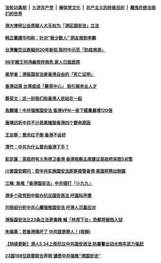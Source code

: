 ####  [法轮功真相](../../../../basic/blob/master/README.md?t=05252131) &nbsp;|&nbsp; [九评共产党](../../../../9ping.md/blob/master/README.md?t=05252131) &nbsp;|&nbsp; [解体党文化](../../../../jtdwh.md/blob/master/README.md?t=05252131)  &nbsp;|&nbsp; [共产主义的终极目的](../../../../gczydzjmd.md/blob/master/README.md?t=05252131) &nbsp;|&nbsp; [魔鬼在统治我们的世界](../../../../mgztzwmdsj.md/blob/master/README.md?t=05252131) 

#### [港大律师公会质疑人大无权为「港区国安法」立法](../pages/soh55/382804.md?t=05252131) 
#### [韩正董建华均称：针对“极少数人”  网友想到李鹏](../pages/soh55/382807.md?t=05252131) 
#### [台湾餐饮业跌幅创20年新低 陈时中示范「防疫旅游」](../pages/soh55/382765.md?t=05252131) 
#### [98岁赌王何鸿燊惊传病危 家人已抵医院](../pages/soh55/382792.md?t=05252131) 
#### [美学者：港版国安法是香港自由的「死亡证明」](../pages/soh55/382762.md?t=05252131) 
#### [香港动荡 台湾或成「筹资中心」 吸引服务业人才](../pages/soh55/382711.md?t=05252131) 
#### [蔡英文：这一刻我们和香港人民站在一起](../pages/soh55/382642.md?t=05252131) 
#### [急翻墙！中共强推国安法 香港VPN一夜下载量暴增120倍 ](../pages/soh55/382660.md?t=05252131) 
#### [唐靖远析中共不计恶果摧毁香港四个要命原因](../pages/soh55/382633.md?t=05252131) 
#### [王友群：曾庆红不倒 香港不会好](../pages/soh55/382597.md?t=05252131) 
#### [清竹：中共为什么要向香港下手？](../pages/soh55/382594.md?t=05252131) 
#### [  彭定康：英政府有义务捍卫香港   香港观察主席建议英政府采取5对策](../pages/soh55/382567.md?t=05252131) 
#### [川普国安顾问：若中共实施国安法即是接管香港 美国将祭出制裁](../pages/soh55/382573.md?t=05252131) 
#### [江峰: 急推「香港国安法」中共错打「小九九」](../pages/soh55/382570.md?t=05252131) 
#### [港多个政党到中联办抗议国安恶法 吁国际声援](../pages/soh55/382519.md?t=05252131) 
#### [刘锐绍分析中共心魔强推国安法 吁港人沉着应对](../pages/soh55/382456.md?t=05252131) 
#### [港版国安法比23条立法更毒辣 喊「林郑下台」恐都将锒铛入狱](../pages/soh55/382393.md?t=05252131) 
#### [朱镕基：若香港搞坏了 中共就是罪人！(视频)](../pages/soh55/382381.md?t=05252131) 
#### [【持续更新】港人5.24上街抗议中共国安恶法 防暴警出动水炮车武力驱赶](../pages/soh55/382366.md?t=05252131) 
#### [23国198位政要联合声明 谴责中共强推“港国安法”](../pages/soh55/382264.md?t=05252131) 
